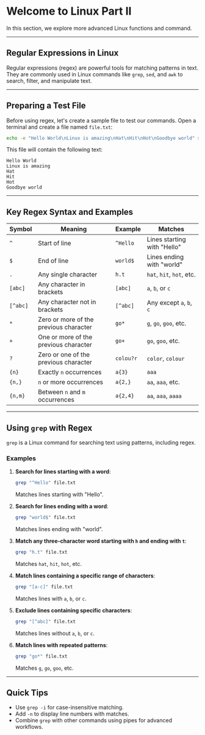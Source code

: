 # Welcome to Linux Part II

In this section, we explore more advanced Linux functions and command.

---

## Regular Expressions in Linux
Regular expressions (regex) are powerful tools for matching patterns in text. They are commonly used in Linux commands like `grep`, `sed`, and `awk` to search, filter, and manipulate text.

---

## Preparing a Test File
Before using regex, let's create a sample file to test our commands. Open a terminal and create a file named `file.txt`:

```bash
echo -e "Hello World\nLinux is amazing\nHat\nHit\nHot\nGoodbye world" > file.txt
```

This file will contain the following text:

```
Hello World
Linux is amazing
Hat
Hit
Hot
Goodbye world
```

---

## Key Regex Syntax and Examples

| Symbol   | Meaning                                | Example   | Matches                     |
| -------- | -------------------------------------- | --------- | --------------------------- |
| `^`      | Start of line                          | `^Hello`  | Lines starting with "Hello" |
| `$`      | End of line                            | `world$`  | Lines ending with "world"   |
| `.`      | Any single character                   | `h.t`     | `hat`, `hit`, `hot`, etc.   |
| `[abc]`  | Any character in brackets              | `[abc]`   | `a`, `b`, or `c`            |
| `[^abc]` | Any character not in brackets          | `[^abc]`  | Any except `a`, `b`, `c`    |
| `*`      | Zero or more of the previous character | `go*`     | `g`, `go`, `goo`, etc.      |
| `+`      | One or more of the previous character  | `go+`     | `go`, `goo`, etc.           |
| `?`      | Zero or one of the previous character  | `colou?r` | `color`, `colour`           |
| `{n}`    | Exactly `n` occurrences                | `a{3}`    | `aaa`                       |
| `{n,}`   | `n` or more occurrences                | `a{2,}`   | `aa`, `aaa`, etc.           |
| `{n,m}`  | Between `n` and `m` occurrences        | `a{2,4}`  | `aa`, `aaa`, `aaaa`         |

---

## Using `grep` with Regex

`grep` is a Linux command for searching text using patterns, including regex.

### Examples

1. **Search for lines starting with a word**:

   ```bash
   grep "^Hello" file.txt
   ```

   Matches lines starting with "Hello".

2. **Search for lines ending with a word**:

   ```bash
   grep "world$" file.txt
   ```

   Matches lines ending with "world".

3. **Match any three-character word starting with `h` and ending with `t`**:

   ```bash
   grep "h.t" file.txt
   ```

   Matches `hat`, `hit`, `hot`, etc.

4. **Match lines containing a specific range of characters**:

   ```bash
   grep "[a-c]" file.txt
   ```

   Matches lines with `a`, `b`, or `c`.

5. **Exclude lines containing specific characters**:

   ```bash
   grep "[^abc]" file.txt
   ```

   Matches lines without `a`, `b`, or `c`.

6. **Match lines with repeated patterns**:

   ```bash
   grep "go*" file.txt
   ```

   Matches `g`, `go`, `goo`, etc.

---

## Quick Tips

- Use `grep -i` for case-insensitive matching.
- Add `-n` to display line numbers with matches.
- Combine `grep` with other commands using pipes for advanced workflows.

